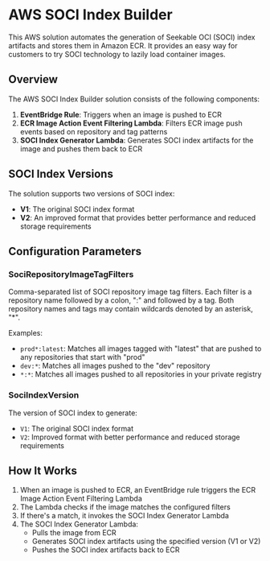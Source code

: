 # AWS SOCI Index Builder

This AWS solution automates the generation of Seekable OCI (SOCI) index artifacts and stores them in Amazon ECR. It provides an easy way for customers to try SOCI technology to lazily load container images.

## Overview

The AWS SOCI Index Builder solution consists of the following components:

1. **EventBridge Rule**: Triggers when an image is pushed to ECR
2. **ECR Image Action Event Filtering Lambda**: Filters ECR image push events based on repository and tag patterns
3. **SOCI Index Generator Lambda**: Generates SOCI index artifacts for the image and pushes them back to ECR

## SOCI Index Versions

The solution supports two versions of SOCI index:

- **V1**: The original SOCI index format
- **V2**: An improved format that provides better performance and reduced storage requirements

## Configuration Parameters

### SociRepositoryImageTagFilters

Comma-separated list of SOCI repository image tag filters. Each filter is a repository name followed by a colon, ":" and followed by a tag. Both repository names and tags may contain wildcards denoted by an asterisk, "*".

Examples:
- `prod*:latest`: Matches all images tagged with "latest" that are pushed to any repositories that start with "prod"
- `dev:*`: Matches all images pushed to the "dev" repository
- `*:*`: Matches all images pushed to all repositories in your private registry

### SociIndexVersion

The version of SOCI index to generate:
- `V1`: The original SOCI index format
- `V2`: Improved format with better performance and reduced storage requirements

## How It Works

1. When an image is pushed to ECR, an EventBridge rule triggers the ECR Image Action Event Filtering Lambda
2. The Lambda checks if the image matches the configured filters
3. If there's a match, it invokes the SOCI Index Generator Lambda
4. The SOCI Index Generator Lambda:
   - Pulls the image from ECR
   - Generates SOCI index artifacts using the specified version (V1 or V2)
   - Pushes the SOCI index artifacts back to ECR

